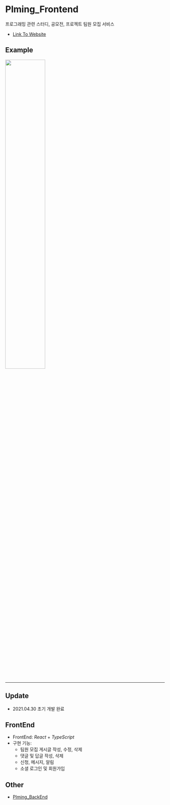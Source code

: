 # Plming_Frontend
프로그래밍 관련 스터디, 공모전, 프로젝트 팀원 모집 서비스
- [Link To Website](https://plming.netlify.app/)

## Example
<img src="https://user-images.githubusercontent.com/79067549/166171978-b2199a8a-cfe0-44ce-9cd6-85fda7f85d65.png" width="50%" height="50%">

---

## Update
- 2021.04.30 초기 개발 완료

## FrontEnd
- FrontEnd: _React_ + _TypeScript_
- 구현 기능:
  - 팀원 모집 게시글 작성, 수정, 삭제
  - 댓글 및 답글 작성, 삭제
  - 신청, 메시지, 알림
  - 소셜 로그인 및 회원가입

## Other
- [Plming_BackEnd](https://github.com/pgrm-study-website/Backend)
